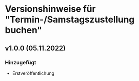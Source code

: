 # Versionshinweise für "Termin-/Samstagszustellung buchen"

## v1.0.0 (05.11.2022)

### Hinzugefügt
- Erstveröffentlichung
